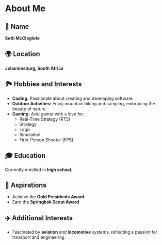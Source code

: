 # About Me

## 👤 Name
**Seth McCloghrie**

## 🌍 Location
**Johannesburg, South Africa**

## 🏞️ Hobbies and Interests
- **Coding:** Passionate about creating and developing software.
- **Outdoor Activities:** Enjoy mountain biking and camping, embracing the beauty of nature.
- **Gaming:** Avid gamer with a love for:
  - Real-Time Strategy (RTS)
  - Strategy
  - Logic
  - Simulation
  - First-Person Shooter (FPS)

## 🎓 Education
Currently enrolled in **high school**.

## 🎯 Aspirations
- Achieve the **Gold Presidents Award**
- Earn the **Springbok Scout Award**

## ✈️ Additional Interests
- Fascinated by **aviation** and **locomotive** systems, reflecting a passion for transport and engineering.
